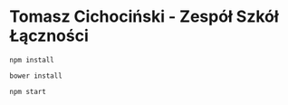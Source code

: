 # Tomasz Cichociński - Zespół Szkół Łączności

``
npm install
``

``
bower install
``

``
npm start
``
